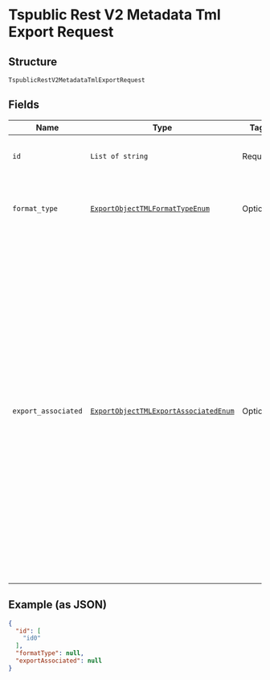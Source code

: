 
# Tspublic Rest V2 Metadata Tml Export Request

## Structure

`TspublicRestV2MetadataTmlExportRequest`

## Fields

| Name | Type | Tags | Description |
|  --- | --- | --- | --- |
| `id` | `List of string` | Required | A JSON array of GUIDs of the objects. |
| `format_type` | [`ExportObjectTMLFormatTypeEnum`](../../doc/models/export-object-tml-format-type-enum.md) | Optional | The format in which to export the objects<br>**Default**: `'YAML'` |
| `export_associated` | [`ExportObjectTMLExportAssociatedEnum`](../../doc/models/export-object-tml-export-associated-enum.md) | Optional | Specifies if you would like to export the associated objects. To export the objects associated with the objects specified in id, set the value to true. When set to true, the API exports any underlying worksheets, tables, or views for a given object.<br><br>By default, the API does not export these underlying objects<br>**Default**: `'false'` |

## Example (as JSON)

```json
{
  "id": [
    "id0"
  ],
  "formatType": null,
  "exportAssociated": null
}
```

